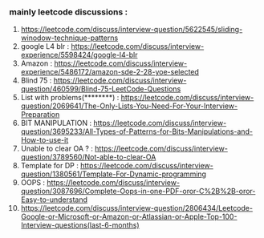 ### mainly leetcode discussions : 
1. https://leetcode.com/discuss/interview-question/5622545/sliding-winodow-technique-patterns    
2. google L4 blr : https://leetcode.com/discuss/interview-experience/5598424/google-l4-blr    
3. Amazon : https://leetcode.com/discuss/interview-experience/5486172/amazon-sde-2-28-yoe-selected    
4. Blind 75 : https://leetcode.com/discuss/interview-question/460599/Blind-75-LeetCode-Questions    
5. List with problems(********) : https://leetcode.com/discuss/interview-question/2069641/The-Only-Lists-You-Need-For-Your-Interview-Preparation
6. BIT MANIPULATION : https://leetcode.com/discuss/interview-question/3695233/All-Types-of-Patterns-for-Bits-Manipulations-and-How-to-use-it
7. Unable to clear OA ? : https://leetcode.com/discuss/interview-question/3789560/Not-able-to-clear-OA
8. Template for DP : https://leetcode.com/discuss/interview-question/1380561/Template-For-Dynamic-programming
9. OOPS : https://leetcode.com/discuss/interview-question/3087696/Complete-Oops-in-one-PDF-oror-C%2B%2B-oror-Easy-to-understand
10. https://leetcode.com/discuss/interview-question/2806434/Leetcode-Google-or-Microsoft-or-Amazon-or-Atlassian-or-Apple-Top-100-Interview-questions(last-6-months)
